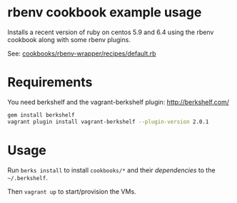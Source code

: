 # rbenv cookbook example usage

Installs a recent version of ruby on centos 5.9 and 6.4 using the rbenv
cookbook along with some rbenv plugins.

See: [cookbooks/rbenv-wrapper/recipes/default.rb](cookbooks/rbenv-wrapper/recipes/default.rb)

# Requirements

You need berkshelf and the vagrant-berkshelf plugin: http://berkshelf.com/

```bash
gem install berkshelf
vagrant plugin install vagrant-berkshelf --plugin-version 2.0.1
```

# Usage

Run `berks install` to install `cookbooks/*` and their *dependencies* to the `~/.berkshelf`.

Then `vagrant up` to start/provision the VMs.
